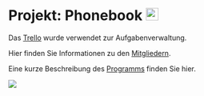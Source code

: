 # Projekt: Phonebook <img src="https://user-images.githubusercontent.com/95867717/199699267-5ed642af-b551-4744-9b41-3cdd068af44c.png" height="25px" />

Das [Trello](https://trello.com/b/zmeQ6Lt5/eckerhuberschickmair ) wurde verwendet zur Aufgabenverwaltung. 

Hier finden Sie Informationen zu den [Mitgliedern](about_me.md).

Eine kurze Beschreibung des [Programms](info.md) finden Sie hier.

<img src="https://user-images.githubusercontent.com/95867717/199699338-5a62fdb7-8e4a-4109-8b66-61c2500af68e.png" />
